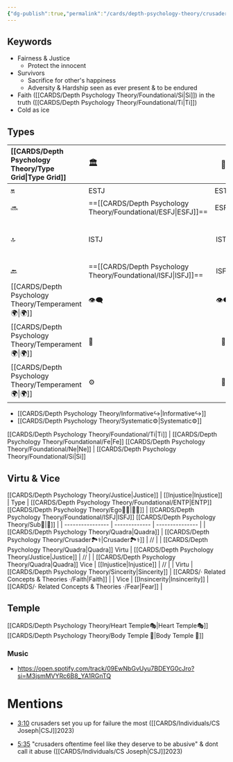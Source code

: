 ```yaml
---
{"dg-publish":true,"permalink":"/cards/depth-psychology-theory/crusader/","created":"2023-01-04T21:24:57.397+01:00","updated":"2023-05-02T19:34:15.515+02:00"}
---
```



## Keywords
- Fairness & Justice
	-  Protect the innocent
- Survivors
	- Sacrifice for other's happiness
	- Adversity & Hardship seen as ever present & to be endured
- Faith ([[CARDS/Depth Psychology Theory/Foundational/Si\|Si]]) in the truth ([[CARDS/Depth Psychology Theory/Foundational/Ti\|Ti]])
- Cold as ice

## Types 

| [[CARDS/Depth Psychology Theory/Type Grid\|Type Grid]]                     | <font size="4"> 🏛️</font>   |  <font size="4"> 🧰</font>   | <font size="4"> 🔮</font> | <font size="4"> 🦄</font>    | [[CARDS/Depth Psychology Theory/Interaction Style💬\|💬]]                      |   [[CARDS/Depth Psychology Theory/Interaction Style💬\|💬]]                           |   [[CARDS/Depth Psychology Theory/Interaction Style💬\|💬]]                    |
|:-------------------- |:--------------------- |:---------------------:|:------------------------- |:--------------------- |:--------------------- |:-------------------------- |:--------------------- |
| 🔛  | ESTJ       |    ESTP       | ENTJ |ENFJ| ➡️      | 👋       | 🏆     |
| 🔜    |==[[CARDS/Depth Psychology Theory/Foundational/ESFJ\|ESFJ]]==    | ESFP    |==[[CARDS/Depth Psychology Theory/Foundational/ENTP\|ENTP]]==               | ENFP           |↪️ | 👋       | 🏃‍♂️ |
| 🔝   | ISTJ             |   ISTP   | INTJ           | INFJ           | [[CARDS/· Related Concepts & Theories ·/Direct➡️\|➡️]]      | [[CARDS/Depth Psychology Theory/Responding🧘‍♂️\|🧘‍♂️]] | [[CARDS/Depth Psychology Theory/Progression🏃\|🚧]] |
| 🔙 |==[[CARDS/Depth Psychology Theory/Foundational/ISFJ\|ISFJ]]==          | ISFP | ==[[CARDS/Depth Psychology Theory/Foundational/INTP\|INTP]]==        | INFP          | ↪️ |  🧘‍♂️  | 🏆     |
|  [[CARDS/Depth Psychology Theory/Temperament🌍\|🌍]]                     | 👁️‍🗨️ | 👁️‍🗨️ | 🧲        | 🧲    |                       |                            |                       |
|  [[CARDS/Depth Psychology Theory/Temperament🌍\|🌍]]                     | 🐜 |  🦊  | 🦊     | 🐜                       |                            |                       |
|  [[CARDS/Depth Psychology Theory/Temperament🌍\|🌍]]                     | ⚙️  |  👀   |⚙️      |👀  |                       |                            |                      |

- [[CARDS/Depth Psychology Theory/Informative↪️\|Informative↪️]]
- [[CARDS/Depth Psychology Theory/Systematic⚙️\|Systematic⚙️]]

[[CARDS/Depth Psychology Theory/Foundational/Ti\|Ti]] | [[CARDS/Depth Psychology Theory/Foundational/Fe\|Fe]] 
[[CARDS/Depth Psychology Theory/Foundational/Ne\|Ne]] | [[CARDS/Depth Psychology Theory/Foundational/Si\|Si]]

## Virtu & Vice
[[CARDS/Depth Psychology Theory/Justice\|Justice]] | [[Injustice\|Injustice]]
| Type             | [[CARDS/Depth Psychology Theory/Foundational/ENTP\|ENTP]]   [[CARDS/Depth Psychology Theory/Ego🙋‍♂️\|🙋‍♂️]]    | [[CARDS/Depth Psychology Theory/Foundational/ISFJ\|ISFJ]]  [[CARDS/Depth Psychology Theory/Sub🤸\|🤸]]              |
| ---------------- | ------------- | --------------- |
| [[CARDS/Depth Psychology Theory/Quadra\|Quadra]]       | [[CARDS/Depth Psychology Theory/Crusader🏞️⚕️\|Crusader🏞️⚕️]]  | //              |
| [[CARDS/Depth Psychology Theory/Quadra\|Quadra]] Virtu | [[CARDS/Depth Psychology Theory/Justice\|Justice]]   | //              |
| [[CARDS/Depth Psychology Theory/Quadra\|Quadra]] Vice  | [[Injustice\|Injustice]] | //              |
| Virtu            | [[CARDS/Depth Psychology Theory/Sincerity\|Sincerity]]     | [[CARDS/· Related Concepts & Theories ·/Faith\|Faith]] |
| Vice             |  [[Insincerity\|Insincerity]]    |  [[CARDS/· Related Concepts & Theories ·/Fear\|Fear]] |

## Temple 
[[CARDS/Depth Psychology Theory/Heart Temple🎭\|Heart Temple🎭]]
[[CARDS/Depth Psychology Theory/Body Temple 🌳\|Body Temple 🌳]]

### Music 
- https://open.spotify.com/track/09EwNbGvUyu7BDEYG0cJro?si=M3jsmMVYRc6B8_YA1RGnTQ

# Mentions 


<div class="transclusion internal-embed is-loaded"><div class="markdown-embed">



- [3:10](https://www.youtube.com/watch?v=keNewFwXxM8&t=190s) crusaders set you up for failure the most ([[CARDS/Individuals/CS Joseph\|CSJ]]2023) 

</div></div>


<div class="transclusion internal-embed is-loaded"><div class="markdown-embed">



- [5:35](https://www.youtube.com/watch?v=keNewFwXxM8&t=335s) "crusaders oftentime feel like they deserve to be abusive" & dont call it abuse ([[CARDS/Individuals/CS Joseph\|CSJ]]2023) 

</div></div>

